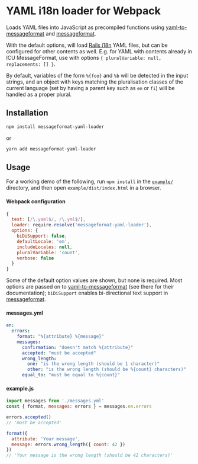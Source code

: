 # YAML i18n loader for Webpack

Loads YAML files into JavaScript as precompiled functions using
[yaml-to-messageformat] and [messageformat].

With the default options, will load [Rails i18n] YAML files, but can be
configured for other contents as well. E.g. for YAML with contents already in
ICU MessageFormat, use with options `{ pluralVariable: null, replacements: [] }`.

By default, variables of the form `%{foo}` and `%b` will be detected in the
input strings, and an object with keys matching the pluralisation classes of the
current language (set by having a parent key such as `en` or `fi`) will be
handled as a proper plural.

## Installation

```sh
npm install messageformat-yaml-loader
```
or
```sh
yarn add messageformat-yaml-loader
```


## Usage

For a working demo of the following, run `npm install` in the
[`example/`](./example/) directory, and then open `example/dist/index.html` in
a browser.


#### Webpack configuration

```js
{
  test: [/\.yaml$/, /\.yml$/],
  loader: require.resolve('messageformat-yaml-loader'),
  options: {
    biDiSupport: false,
    defaultLocale: 'en',
    includeLocales: null,
    pluralVariable: 'count',
    verbose: false
  }
}
```

Some of the default option values are shown, but none is required. Most options
are passed on to [yaml-to-messageformat] (see there for their documentation);
`biDiSupport` enables bi-directional text support in [messageformat].


#### messages.yml

```yaml
en:
  errors:
    format: "%{attribute} %{message}"
    messages:
      confirmation: "doesn't match %{attribute}"
      accepted: "must be accepted"
      wrong_length:
        one: "is the wrong length (should be 1 character)"
        other: "is the wrong length (should be %{count} characters)"
      equal_to: "must be equal to %{count}"
```


#### example.js

```js
import messages from './messages.yml'
const { format, messages: errors } = messages.en.errors

errors.accepted()
// 'must be accepted'

format({
  attribute: 'Your message',
  message: errors.wrong_length({ count: 42 })
})
// 'Your message is the wrong length (should be 42 characters)'
```


[messageformat]: https://messageformat.github.io/
[Rails i18n]: http://guides.rubyonrails.org/i18n.html
[yaml-to-messageformat]: https://github.com/eemeli/yaml-to-messageformat
